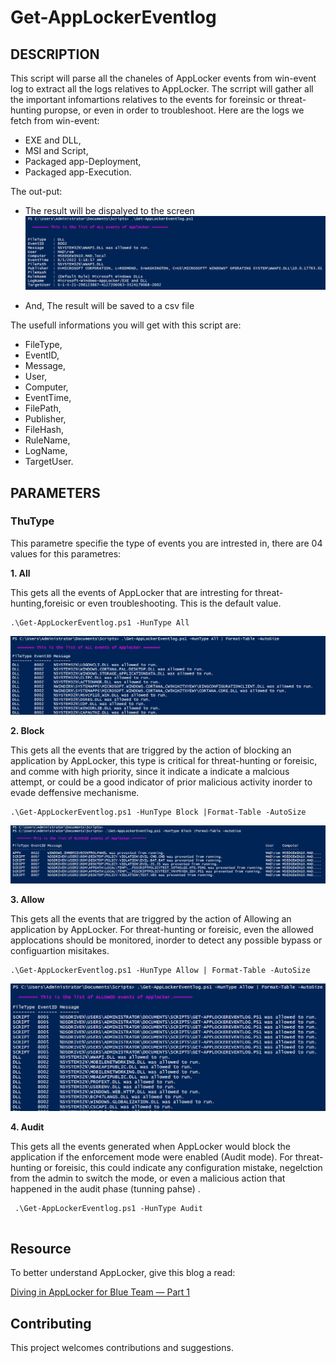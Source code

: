 # Get-AppLockerEventlog

## DESCRIPTION

This script will parse all the chaneles of AppLocker events from win-event log to extract all the logs relatives to AppLocker. The scrript will gather all the important infomartions relatives to the events for foreinsic or threat-hunting puropse, or even in order to troubleshoot. Here are the logs we fetch from win-event:
- EXE and DLL, 
- MSI and Script, 
- Packaged app-Deployment, 
- Packaged app-Execution.

The out-put:
- The result will be dispalyed to the screen
![all](/Images/All-1.png)

- And, The result will be saved to a csv file

The usefull informations you will get with this script are:
- FileType,
- EventID,
- Message,
- User,
- Computer,
- EventTime,
- FilePath,
- Publisher,
- FileHash,
- RuleName,
- LogName,
- TargetUser.

## PARAMETERS

### ThuType

This parametre specifie the type of events you are intrested in, there are 04 values for this parametres:

**1. All**

This gets all the events of AppLocker that are intresting for threat-hunting,foreisic or even troubleshooting. This is the default value.

```
.\Get-AppLockerEventlog.ps1 -HunType All

```

![all](/Images/All-2.png)

**2. Block**

This gets all the events that are triggred by the action of blocking an application by AppLocker, this type is critical for threat-hunting or foreisic, and comme with high priority, since it indicate a indicate a malcious attempt, or could be a good indicator of prior malicious activity inorder to evade deffensive mechanisme.
```
.\Get-AppLockerEventlog.ps1 -HunType Block |Format-Table -AutoSize
```
![Block](/Images/Block-1.png)

**3. Allow**

This gets all the events that are triggred by the action of Allowing an application by AppLocker. For threat-hunting or foreisic, even the allowed applocations should be monitored, inorder to detect any possible bypass or configuartion misitakes.

```
.\Get-AppLockerEventlog.ps1 -HunType Allow | Format-Table -AutoSize
```
![Allow](/Images/Allow-1.png)

**4. Audit**

This gets all the events generated when AppLocker would block the application if the enforcement mode were enabled (Audit mode). For threat-hunting or foreisic, this could indicate any configuration mistake, negelction from the admin to switch the mode, or even a malicious action that happened in the audit phase (tunning pahse) .

```
 .\Get-AppLockerEventlog.ps1 -HunType Audit
 
 ```

## Resource

To better understand AppLocker, give this blog a read:

[Diving in AppLocker for Blue Team — Part 1](https://medium.com/@elromaissa2/diving-in-applocker-for-blue-team-57a7328ce5c0)

## Contributing

This project welcomes contributions and suggestions. 






